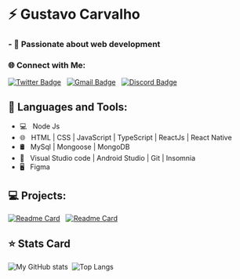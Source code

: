 


# ⚡ Gustavo Carvalho

### - 💜 Passionate about web development

### 🌐 Connect with Me:
[![Twitter Badge](https://img.shields.io/badge/-@gustavocalb-blue?style=flat-square&labelColor=blue&logo=twitter&logoColor=white&link=https://twitter.com/gustavocalb)](https://twitter.com/dieegosf)  &nbsp;
[![Gmail Badge](https://img.shields.io/badge/-contact.gustavocalb@gmail.com-6633cc?style=flat-square&logo=Gmail&logoColor=white&link=mailto:diego.schell.f@gmail.com)](mailto:contact.gustavocalb@gmail.com)  &nbsp;
[![Discord Badge](https://img.shields.io/badge/FireShark2202-545454?style=flat-square&logo=Discord&logoColor=white)](https://www.linkedin.com/in/isadora-rodrigues-stangarlin-48402b141/)

## 🚀  Languages and Tools:
- 💻 &nbsp; Node Js
- 🌐 &nbsp; HTML | CSS | JavaScript | TypeScript | ReactJs | React Native
- 🛢 &nbsp; MySql | Mongoose | MongoDB
- 🔧 &nbsp;  Visual Studio code | Android Studio | Git | Insomnia
- 🖥 &nbsp; Figma

## 💻 Projects:
[![Readme Card](https://github-readme-stats.vercel.app/api/pin/?username=gustavocalb&repo=simplenote&theme=dark)](https://github.com/FireShark688/simplenote) &nbsp; [![Readme Card](https://github-readme-stats.vercel.app/api/pin/?username=gustavocalb&repo=Eclipse-Lunar&theme=dark)](https://github.com/FireShark688/Eclipse-Lunar)


## ⭐ Stats Card
![My GitHub stats](https://github-readme-stats.vercel.app/api?username=gustavocalb&show_icons=true&theme=midnight-purple) &nbsp;![Top Langs](https://github-readme-stats.vercel.app/api/top-langs/?username=gustavocalb&layout=compact&theme=midnight-purple)

